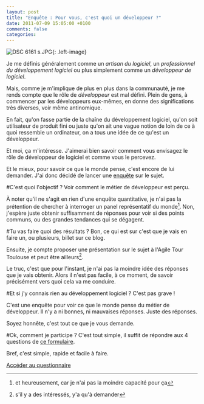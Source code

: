 ```yaml
---
layout: post
title: "Enquête : Pour vous, c'est quoi un développeur ?"
date: 2011-07-09 15:05:00 +0100
comments: false
categories: 
---
```

![DSC 6161 s.JPG](https://blog-img.crafting-labs.fr/illustration/.DSC_6161_s_s.jpg){: .left-image}

Je me définis généralement comme un *artisan du logiciel*, un *professionnel du développement logiciel* ou plus simplement comme un *développeur de logiciel*.


Mais, comme je m'implique de plus en plus dans la communauté, je me rends compte que le rôle de *développeur* est mal défini.
Plein de gens, à commencer par les développeurs eux-mêmes, en donne des significations très diverses, voir même antinomique.

En fait, qu'on fasse partie de la chaîne du développement logiciel, qu'on soit utilisateur de produit fini ou juste qu'on ait une vague notion de loin de ce à quoi ressemble un ordinateur, on a tous une idée de ce qu'est un développeur.


Et moi, ça m'intéresse. J'aimerai bien savoir comment vous envisagez le rôle de développeur de logiciel et comme vous le percevez.

Et le mieux, pour savoir ce que le monde pense, c'est encore de lui demander. 
J'ai donc décidé de lancer une [enquête](http://antoine.vernois.net/whatisdev/?p=form) sur le sujet.

#C'est quoi l'objectif ?
Voir comment le métier de développeur est perçu.

À noter qu'il ne s'agit en rien d'une enquête quantitative, je n'ai pas la prétention de chercher à interroger un panel représentatif du monde[^1].
Non, j'espère juste obtenir suffisamment de réponses pour voir si des points communs, ou des grandes tendances qui se dégagent.

#Tu vas faire quoi des résultats ?
Bon, ce qui est sur c'est que je vais en faire un, ou plusieurs, billet sur ce blog.

Ensuite, je compte proposer une présentation sur le sujet à l'Agile Tour Toulouse et peut être ailleurs[^2].

Le truc, c'est que pour l'instant, je n'ai pas la moindre idée des réponses que je vais obtenir.
Alors il n'est pas facile, à ce moment, de savoir précisément vers quoi cela va me conduire.

#Et si j'y connais rien au développement logiciel ?
C'est pas grave !

C'est une enquête pour voir ce que le monde pense du métier de développeur. Il n'y a ni bonnes, ni mauvaises réponses.
Juste des réponses.

Soyez honnête, c'est tout ce que je vous demande.

#Ok, comment je participe ?
C'est tout simple, il suffit de répondre aux 4 questions de [ce formulaire](http://antoine.vernois.net/whatisdev/?p=form).

Bref, c'est simple, rapide et facile à faire.

[Accéder au questionnaire](http://antoine.vernois.net/whatisdev/?p=form)


[^1]: et heureusement, car je n'ai pas la moindre capacité pour ça
[^2]: s'il y a des intéressés, y'a qu'à demander
